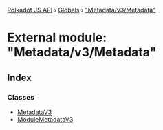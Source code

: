 [Polkadot JS API](../README.md) › [Globals](../globals.md) › ["Metadata/v3/Metadata"](_metadata_v3_metadata_.md)

# External module: "Metadata/v3/Metadata"

## Index

### Classes

* [MetadataV3](../classes/_metadata_v3_metadata_.metadatav3.md)
* [ModuleMetadataV3](../classes/_metadata_v3_metadata_.modulemetadatav3.md)
